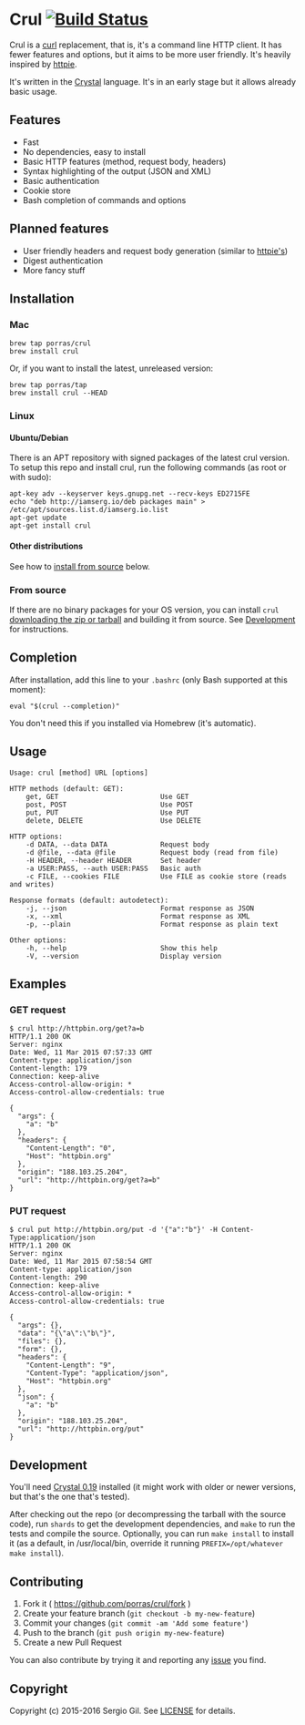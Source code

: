 # Crul [![Build Status](https://travis-ci.org/porras/crul.svg?branch=master)](https://travis-ci.org/porras/crul)

Crul is a [curl](http://curl.haxx.se/) replacement, that is, it's a command line
HTTP client. It has fewer features and options, but it aims to be more user
friendly. It's heavily inspired by
[httpie](https://github.com/jakubroztocil/httpie).

It's written in the [Crystal](http://crystal-lang.org/) language. It's in an
early stage but it allows already basic usage.

## Features

* Fast
* No dependencies, easy to install
* Basic HTTP features (method, request body, headers)
* Syntax highlighting of the output (JSON and XML)
* Basic authentication
* Cookie store
* Bash completion of commands and options

## Planned features

* User friendly headers and request body generation (similar to
[httpie's](https://github.com/jakubroztocil/httpie#request-items))
* Digest authentication
* More fancy stuff

## Installation

### Mac

    brew tap porras/crul
    brew install crul

Or, if you want to install the latest, unreleased version:

    brew tap porras/tap
    brew install crul --HEAD

### Linux

#### Ubuntu/Debian

There is an APT repository with signed packages of the latest crul version. To setup this repo and install crul, run the following commands (as root or with sudo):

    apt-key adv --keyserver keys.gnupg.net --recv-keys ED2715FE
    echo "deb http://iamserg.io/deb packages main" > /etc/apt/sources.list.d/iamserg.io.list
    apt-get update
    apt-get install crul

#### Other distributions

See how to [install from source](#from-source) below.

### From source

If there are no binary packages for your OS version, you can install `crul` [downloading the zip or tarball](https://github.com/porras/crul/releases/latest) and building it from source. See
[Development](#development) for instructions.

## Completion

After installation, add this line to your `.bashrc` (only Bash supported at this moment):

    eval "$(crul --completion)"

You don't need this if you installed via Homebrew (it's automatic).

## Usage

    Usage: crul [method] URL [options]

    HTTP methods (default: GET):
        get, GET                         Use GET
        post, POST                       Use POST
        put, PUT                         Use PUT
        delete, DELETE                   Use DELETE

    HTTP options:
        -d DATA, --data DATA             Request body
        -d @file, --data @file           Request body (read from file)
        -H HEADER, --header HEADER       Set header
        -a USER:PASS, --auth USER:PASS   Basic auth
        -c FILE, --cookies FILE          Use FILE as cookie store (reads and writes)

    Response formats (default: autodetect):
        -j, --json                       Format response as JSON
        -x, --xml                        Format response as XML
        -p, --plain                      Format response as plain text

    Other options:
        -h, --help                       Show this help
        -V, --version                    Display version

## Examples

### GET request

    $ crul http://httpbin.org/get?a=b
    HTTP/1.1 200 OK
    Server: nginx
    Date: Wed, 11 Mar 2015 07:57:33 GMT
    Content-type: application/json
    Content-length: 179
    Connection: keep-alive
    Access-control-allow-origin: *
    Access-control-allow-credentials: true

    {
      "args": {
        "a": "b"
      },
      "headers": {
        "Content-Length": "0",
        "Host": "httpbin.org"
      },
      "origin": "188.103.25.204",
      "url": "http://httpbin.org/get?a=b"
    }

### PUT request

    $ crul put http://httpbin.org/put -d '{"a":"b"}' -H Content-Type:application/json
    HTTP/1.1 200 OK
    Server: nginx
    Date: Wed, 11 Mar 2015 07:58:54 GMT
    Content-type: application/json
    Content-length: 290
    Connection: keep-alive
    Access-control-allow-origin: *
    Access-control-allow-credentials: true

    {
      "args": {},
      "data": "{\"a\":\"b\"}",
      "files": {},
      "form": {},
      "headers": {
        "Content-Length": "9",
        "Content-Type": "application/json",
        "Host": "httpbin.org"
      },
      "json": {
        "a": "b"
      },
      "origin": "188.103.25.204",
      "url": "http://httpbin.org/put"
    }

## Development

You'll need [Crystal 0.19](http://crystal-lang.org/docs/installation/index.html) installed (it might work with older
or newer versions, but that's the one that's tested).

After checking out the repo (or decompressing the tarball with the source code), run `shards` to get
the development dependencies, and `make` to run the tests and compile the source. Optionally, you
can run `make install` to install it (as a default, in /usr/local/bin, override it running
`PREFIX=/opt/whatever make install`).

## Contributing

1. Fork it ( https://github.com/porras/crul/fork )
2. Create your feature branch (`git checkout -b my-new-feature`)
3. Commit your changes (`git commit -am 'Add some feature'`)
4. Push to the branch (`git push origin my-new-feature`)
5. Create a new Pull Request

You can also contribute by trying it and reporting any
[issue](https://github.com/porras/crul/issues) you find.

## Copyright

Copyright (c) 2015-2016 Sergio Gil. See
[LICENSE](https://github.com/porras/crul/blob/master/LICENSE.txt) for details.
